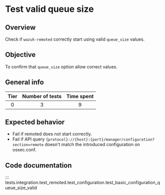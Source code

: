 # Test valid queue size

## Overview 

Check if `wazuh-remoted` correctly start using valid `queue_size` values.

## Objective

To confirm that `queue_size` option allow correct values.

## General info

|Tier | Number of tests | Time spent |
|:--:|:--:|:--:|
| 0 | 3 | 9 |

## Expected behavior

- Fail if remoted does not start correctly.
- Fail if API query `{protocol}://{host}:{port}/manager/configuration?section=remote` doesn't 
  match the introduced configuration on ossec.conf.

## Code documentation

::: tests.integration.test_remoted.test_configuration.test_basic_configuration_queue_size_valid
